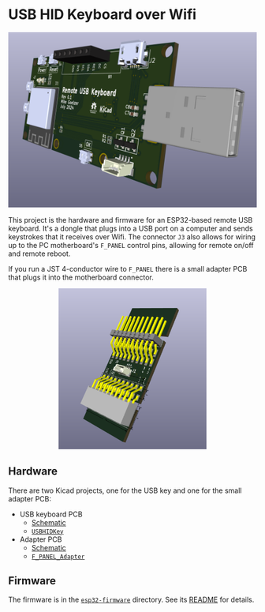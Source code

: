 # USB HID Keyboard over Wifi

<p align="center">
  <img src="images/USBHIDKey-v0.1-3d.png" alt="USB HID Keyboard PCB 3D render">
</p>

This project is the hardware and firmware for an ESP32-based remote USB keyboard. It's a dongle that plugs into a USB port on a computer and sends keystrokes that it receives over Wifi.  The connector `J3` also allows for wiring up to the PC motherboard's `F_PANEL` control pins, allowing for remote on/off and remote reboot.  

If you run a JST 4-conductor wire to `F_PANEL` there is a small adapter PCB that plugs it into the motherboard connector.

<p align="center">
  <img src="images/F_PANEL-v0.1-3d.png" alt="F_PANEL PCB 3D render" width="300px">
</p>

## Hardware

There are two Kicad projects, one for the USB key and one for the small adapter PCB:

  - USB keyboard PCB
    - [Schematic](Schematics/USBHIDKey.pdf)
    - [`USBHIDKey`](USBHIDKey/)
  - Adapter PCB
    - [Schematic](Schematics/F_PANEL_Shim.pdf)
    - [`F_PANEL_Adapter`](F_PANEL_Adapter/)

## Firmware

The firmware is in the [`esp32-firmware`](esp32-firmware/) directory. See its [README](esp32-firmware/usb-hid-kybd/README.md) for details.
